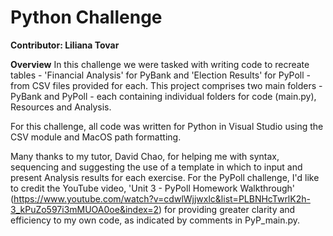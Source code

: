# Python Challenge

**Contributor: Liliana Tovar**

**Overview**
In this challenge we were tasked with writing code to recreate tables - 'Financial Analysis' for PyBank and 'Election Results' for PyPoll - from CSV files provided for each. This project comprises two main folders -  PyBank and PyPoll - each containing individual folders for code (main.py), Resources and Analysis.

For this challenge, all code was written for Python in Visual Studio using the CSV module and MacOS path formatting.

Many thanks to my tutor, David Chao, for helping me with syntax, sequencing and suggesting the use of a template in which to input and present Analysis results for each exercise. For the PyPoll challenge, I'd like to credit the YouTube video, 'Unit 3 - PyPoll Homework Walkthrough' (<https://www.youtube.com/watch?v=cdwlWjjwxlc&list=PLBNHcTwrlK2h-3_kPuZo597i3mMUOA0oe&index=2>) for providing greater clarity and efficiency to my own code, as indicated by comments in PyP_main.py.
